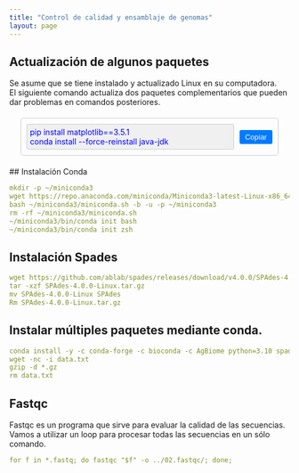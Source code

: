 ```yaml
---
title: "Control de calidad y ensamblaje de genomas"
layout: page
---
```


## Actualización de algunos paquetes
<div> 
<article>
Se asume que se tiene instalado y actualizado Linux en su computadora. <br>
El siguiente comando actualiza dos paquetes complementarios que pueden dar problemas en comandos posteriores.
</article>
<html lang="es">
<head>
<meta charset="UTF-8">
<meta name="viewport" content="width=device-width, initial-scale=1.0">
<title>Copiar Texto</title>
<style>
  .container {
    position: relative;
    margin: 20px;
    padding: 10px;
    border: 1px solid #ccc;
    border-radius: 5px;
    display: flex;
    justify-content: space-between;
    align-items: center;
  }
  .copy-button {
    padding: 5px 10px;
    background-color: #007bff;
    color: white;
    border: none;
    border-radius: 3px;
    cursor: pointer;
  }
  .fixed-text {
    flex: 1;
    padding: 5px;
    margin-right: 10px;
    background-color: #f0f0f0;
    border: 1px solid #ccc;
    border-radius: 3px;
    user-select: all; /* Permite seleccionar el texto */
    color: blue; /* Color del texto azul */
  }
</style>
</head>
<body>

<div class="container">
  <div class="fixed-text" id="myText">pip install matplotlib==3.5.1 <br>conda install --force-reinstall java-jdk</div>
  <button class="copy-button" id="copyButton" onclick="copyText()">Copiar</button>
</div>

<script>
function copyText() {
  var copyText = document.getElementById("myText");
  var textArea = document.createElement("textarea");
  textArea.value = copyText.textContent;
  document.body.appendChild(textArea);
  textArea.select();
  document.execCommand("copy");
  document.body.removeChild(textArea);

  var copyButton = document.getElementById("copyButton");
  copyButton.textContent = "Copiado";
  
  // Opcionalmente, puedes volver a cambiar el texto después de un tiempo
  setTimeout(function() {
    copyButton.textContent = "Copiar";
  }, 2000); // Cambia el texto a "Copiar" después de 2 segundos (2000 milisegundos)
}
</script>

</body>
</html>

</div>
## Instalación Conda

```yaml
mkdir -p ~/miniconda3
wget https://repo.anaconda.com/miniconda/Miniconda3-latest-Linux-x86_64.sh -O ~/miniconda3/miniconda.sh
bash ~/miniconda3/miniconda.sh -b -u -p ~/miniconda3
rm -rf ~/miniconda3/miniconda.sh
~/miniconda3/bin/conda init bash
~/miniconda3/bin/conda init zsh
```

## Instalación Spades

```yaml
wget https://github.com/ablab/spades/releases/download/v4.0.0/SPAdes-4.0.0-Linux.tar.gz
tar -xzf SPAdes-4.0.0-Linux.tar.gz
mv SPAdes-4.0.0-Linux SPAdes
Rm SPAdes-4.0.0-Linux.tar.gz
```

## Instalar múltiples paquetes mediante conda.

```yaml
conda install -y -c conda-forge -c bioconda -c AgBiome python=3.10 spades prokka fastqc bbtools trimmomatic quast
wget -nc -i data.txt
gzip -d *.gz
rm data.txt
```
## Fastqc 
Fastqc es un programa que sirve para evaluar la calidad de las secuencias. Vamos a utilizar un loop para procesar todas las secuencias en un sólo comando.

```yaml
for f in *.fastq; do fastqc "$f" -o ../02.fastqc/; done;
```

[jekyll-docs]: http://jekyllrb.com/docs/home
[jekyll-gh]:   https://github.com/jekyll/jekyll
[jekyll-talk]: https://talk.jekyllrb.com/
